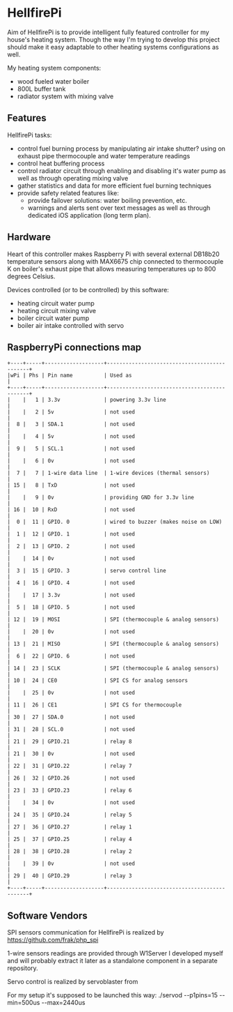 # HellfirePiAim of HellfirePi is to provide intelligent fully featured controller for my house's heating system. Though the way I'm trying to develop this project should make it easy adaptable to other heating systems configurations as well.My heating system components:- wood fueled water boiler- 800L buffer tank- radiator system with mixing valve## FeaturesHellfirePi tasks:- control fuel burning process by manipulating air intake shutter? using on exhaust pipe thermocouple and water temperature readings- control heat buffering process- control radiator circuit through enabling and disabling it's water pump as well as through operating mixing valve- gather statistics and data for more efficient fuel burning techniques- provide safety related features like:  - provide failover solutions: water boiling prevention, etc.  - warnings and alerts sent over text messages as well as through dedicated iOS application (long term plan). ## HardwareHeart of this controller makes Raspberry Pi with several external DB18b20 temperature sensors along with MAX6675 chip connected to thermocouple K on boiler's exhaust pipe that allows measuring temperatures up to 800 degrees Celsius.Devices controlled (or to be controlled) by this software:- heating circuit water pump- heating circuit mixing valve- boiler circuit water pump- boiler air intake controlled with servo## RaspberryPi connections map```+----+-----+-------------------+---------------------------------------------+|wPi | Phs | Pin name          | Used as                                     |+----+-----+-------------------+---------------------------------------------+|    |   1 | 3.3v              | powering 3.3v line                          ||    |   2 | 5v                | not used                                    ||  8 |   3 | SDA.1             | not used                                    ||    |   4 | 5v                | not used                                    ||  9 |   5 | SCL.1             | not used                                    ||    |   6 | 0v                | not used                                    ||  7 |   7 | 1-wire data line  | 1-wire devices (thermal sensors)            || 15 |   8 | TxD               | not used                                    ||    |   9 | 0v                | providing GND for 3.3v line                 || 16 |  10 | RxD               | not used                                    ||  0 |  11 | GPIO. 0           | wired to buzzer (makes noise on LOW)        ||  1 |  12 | GPIO. 1           | not used                                    ||  2 |  13 | GPIO. 2           | not used                                    ||    |  14 | 0v                | not used                                    ||  3 |  15 | GPIO. 3           | servo control line                          ||  4 |  16 | GPIO. 4           | not used                                    ||    |  17 | 3.3v              | not used                                    ||  5 |  18 | GPIO. 5           | not used                                    || 12 |  19 | MOSI              | SPI (thermocouple & analog sensors)         ||    |  20 | 0v                | not used                                    || 13 |  21 | MISO              | SPI (thermocouple & analog sensors)         ||  6 |  22 | GPIO. 6           | not used                                    || 14 |  23 | SCLK              | SPI (thermocouple & analog sensors)         || 10 |  24 | CE0               | SPI CS for analog sensors                   ||    |  25 | 0v                | not used                                    || 11 |  26 | CE1               | SPI CS for thermocouple                     || 30 |  27 | SDA.0             | not used                                    || 31 |  28 | SCL.0             | not used                                    || 21 |  29 | GPIO.21           | relay 8                                     || 21 |  30 | 0v                | not used                                    || 22 |  31 | GPIO.22           | relay 7                                     || 26 |  32 | GPIO.26           | not used                                    || 23 |  33 | GPIO.23           | relay 6                                     ||    |  34 | 0v                | not used                                    || 24 |  35 | GPIO.24           | relay 5                                     || 27 |  36 | GPIO.27           | relay 1                                     || 25 |  37 | GPIO.25           | relay 4                                     || 28 |  38 | GPIO.28           | relay 2                                     ||    |  39 | 0v                | not used                                    || 29 |  40 | GPIO.29           | relay 3                                     |+----+-----+-------------------+---------------------------------------------+```## Software VendorsSPI sensors communication for HellfirePi is realized by https://github.com/frak/php_spi1-wire sensors readings are provided through W1Server I developed myself and will probably extract it later as a standalone component in a separate repository.Servo control is realized by servoblaster from For my setup it's supposed to be launched this way:./servod --p1pins=15 --min=500us --max=2440us